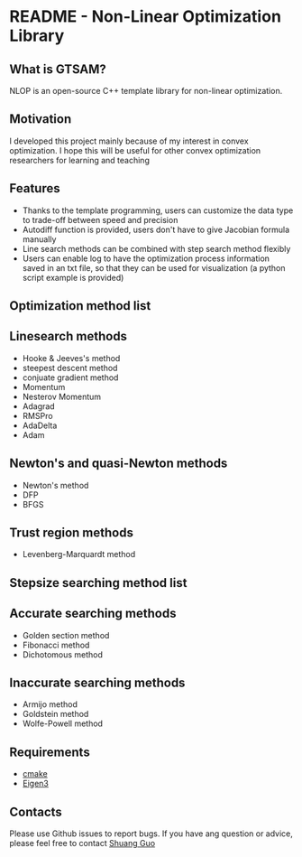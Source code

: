 README - Non-Linear Optimization Library
===================================================

What is GTSAM?
--------------

NLOP is an open-source C++ template library for non-linear optimization.


Motivation
----------

I developed this project mainly because of my interest in convex optimization.
I hope this will be useful for other convex optimization researchers for learning and teaching

Features
--------

- Thanks to the template programming, users can customize the data type to trade-off between speed and precision
- Autodiff function is provided, users don't have to give Jacobian formula manually
- Line search methods can be combined with step search method flexibly
- Users can enable log to have the optimization process information saved in an txt file, so that they can be used for visualization (a python script example is provided)

Optimization method list
------------------------

## Linesearch methods
- Hooke & Jeeves's method
- steepest descent method
- conjuate gradient method
- Momentum
- Nesterov Momentum
- Adagrad
- RMSPro
- AdaDelta
- Adam

## Newton's and quasi-Newton methods
- Newton's method
- DFP
- BFGS

## Trust region methods
- Levenberg-Marquardt method

Stepsize searching method list
------------------------------

## Accurate searching methods
- Golden section method
- Fibonacci method
- Dichotomous method

## Inaccurate searching methods
- Armijo method
- Goldstein method
- Wolfe-Powell method

Requirements
------------
- [cmake](http://www.cmake.org/)
- [Eigen3](http://eigen.tuxfamily.org)

Contacts
--------
Please use Github issues to report bugs. If you have ang question or advice, please feel free to contact [Shuang Guo](mailto:guoshuangSLAM@outlook.com)
